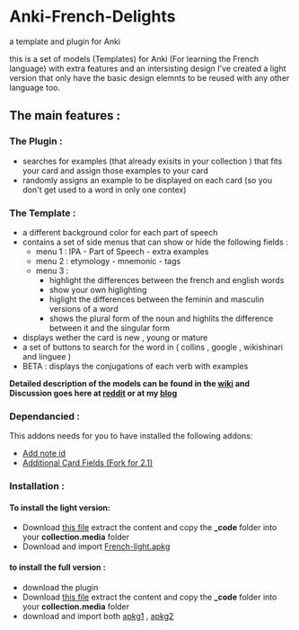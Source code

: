 # Anki-French-Delights
a template and plugin for Anki

this is a set of models (Templates) for Anki (For learning the French language) with extra features and an intersisting design
I've created a light version that only have the basic design elemnts to be reused with any other language too.

## The main features :
### The Plugin :
  * searches for examples (that already exisits in your collection ) that fits your card and assign those examples to your card
  * randomly assigns an example to be displayed on each card (so you don't get used to a word in only one contex)

### The Template :
  * a different background color for each part of speech
  * contains a set of side menus that can show or hide the following fields :
    * menu 1 : IPA - Part of Speech - extra examples
    * menu 2 : etymology - mnemonic - tags
    * menu 3 :
      * highlight the differences between the french and english words
      * show your own higlighting
      * higlight the differences between the feminin and masculin versions of a word
      * shows the plural form of the noun and highlits the difference between it and the singular form
  * displays wether the card is new , young or mature
  * a set of buttons to search for the word in ( collins , google , wikishinari and linguee )
  * BETA : displays the conjugations of each verb with examples


**Detailed description of the models can be found in the [wiki](https://github.com/ShoroukAziz/Anki-French-Delights/wiki) and Discussion goes here at [reddit]() or at my [blog]()**

### Dependancied :
  This addons needs for you to have installed the following addons:
  * [Add note id](https://ankiweb.net/shared/info/1672832404)
  * [Additional Card Fields (Fork for 2.1)](https://ankiweb.net/shared/info/744725736)

### Installation :
 #### To install the light version:
  * Download [this file](https://github.com/ShoroukAziz/Anki-French-Delights/blob/master/light%20version/_code.rar) extract the content and copy the  **_code** folder into your **collection.media** folder
  *   Download and import [French-light.apkg](https://github.com/ShoroukAziz/Anki-French-Delights/blob/master/light%20version/French-light.apkg)

#### to install the full version :
  * download the plugin
  * Download [this file]() extract the content and copy the  **_code** folder into your **collection.media** folder
  * download and import both [apkg1]() , [apkg2]()
